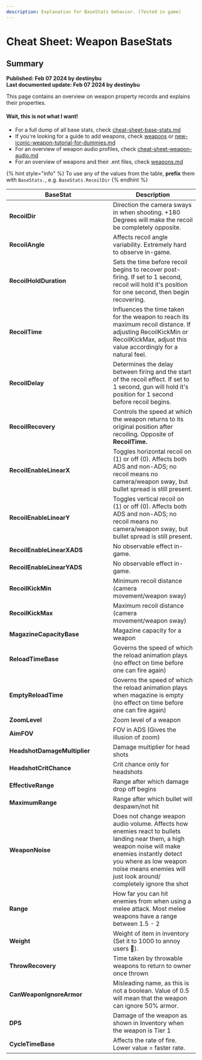 ```yaml
---
description: Explanation for BaseStats behavior. (Tested in game)
---
```


# Cheat Sheet: Weapon BaseStats

## Summary

**Published: Feb 07 2024 by destinybu**\
**Last documented update: Feb 07 2024 by destinybu**

This page contains an overview on weapon property records and explains their properties.

#### Wait, this is not what I want!

* For a full dump of all base stats, check [cheat-sheet-base-stats.md](../cheat-sheet-base-stats.md "mention")
* If you're looking for a guide to add weapons, check [weapons](../../../../modding-guides/items-equipment/adding-new-items/weapons/ "mention") or  [new-iconic-weapon-tutorial-for-dummies.md](../../../../modding-guides/items-equipment/adding-new-items/weapons/new-iconic-weapon-tutorial-for-dummies.md "mention")
* For an overview of weapon audio profiles, check [cheat-sheet-weapon-audio.md](cheat-sheet-weapon-audio.md "mention")
* For an overview of weapons and their .ent files, check [weapons.md](../../equipment/weapons.md "mention")

{% hint style="info" %}
To use any of the values from the table, **prefix** them with `BaseStats.`, e.g. `BaseStats.RecoilDir`
{% endhint %}

<table data-full-width="false"><thead><tr><th width="260">BaseStat</th><th>Description</th></tr></thead><tbody><tr><td><strong>RecoilDir</strong></td><td>Direction the camera sways in when shooting. +180 Degrees will make the recoil be completely opposite.</td></tr><tr><td><strong>RecoilAngle</strong></td><td>Affects recoil angle variability. Extremely hard to observe in-game.</td></tr><tr><td><strong>RecoilHoldDuration</strong></td><td>Sets the time before recoil begins to recover post-firing. If set to 1 second, recoil will hold it's position for one second, then begin recovering.</td></tr><tr><td><strong>RecoilTime</strong></td><td>Influences the time taken for the weapon to reach its maximum recoil distance. If adjusting RecoilKickMin or RecoilKickMax, adjust this value accordingly for a natural feel.</td></tr><tr><td><strong>RecoilDelay</strong></td><td>Determines the delay between firing and the start of the recoil effect. If set to 1 second, gun will hold it's position for 1 second before recoil begins.</td></tr><tr><td><strong>RecoilRecovery</strong></td><td>Controls the speed at which the weapon returns to its original position after recoiling. Opposite of <strong>RecoilTime.</strong></td></tr><tr><td><strong>RecoilEnableLinearX</strong></td><td>Toggles horizontal recoil on (1) or off (0). Affects both ADS and non-ADS; no recoil means no camera/weapon sway, but bullet spread is still present.</td></tr><tr><td><strong>RecoilEnableLinearY</strong></td><td>Toggles vertical recoil on (1) or off (0). Affects both ADS and non-ADS; no recoil means no camera/weapon sway, but bullet spread is still present.</td></tr><tr><td><strong>RecoilEnableLinearXADS</strong></td><td>No observable effect in-game.</td></tr><tr><td><strong>RecoilEnableLinearYADS</strong></td><td>No observable effect in-game.</td></tr><tr><td><strong>RecoilKickMin</strong></td><td>Minimum recoil distance (camera movement/weapon sway)</td></tr><tr><td><strong>RecoilKickMax</strong></td><td>Maximum recoil distance (camera movement/weapon sway)</td></tr><tr><td><strong>MagazineCapacityBase</strong></td><td>Magazine capacity for a weapon</td></tr><tr><td><strong>ReloadTimeBase</strong></td><td>Governs the speed of which the reload animation plays (no effect on time before one can fire again)</td></tr><tr><td><strong>EmptyReloadTime</strong></td><td>Governs the speed of which the reload animation plays when magazine is empty (no effect on time before one can fire again)</td></tr><tr><td><strong>ZoomLevel</strong></td><td>Zoom level of a weapon</td></tr><tr><td><strong>AimFOV</strong></td><td>FOV in ADS (Gives the illusion of zoom)</td></tr><tr><td><strong>HeadshotDamageMultiplier</strong></td><td>Damage multiplier for head shots</td></tr><tr><td><strong>HeadshotCritChance</strong></td><td>Crit chance only for headshots</td></tr><tr><td><strong>EffectiveRange</strong></td><td>Range after which damage drop off begins</td></tr><tr><td><strong>MaximumRange</strong></td><td>Range after which bullet will despawn/not hit</td></tr><tr><td><strong>WeaponNoise</strong></td><td>Does not change weapon audio volume. Affects how enemies react to bullets landing near them, a high weapon noise will make enemies instantly detect you where as low weapon noise means enemies will just look around/ completely ignore the shot</td></tr><tr><td><strong>Range</strong></td><td>How far you can hit enemies from when using a melee attack. Most melee weapons have a range between 1.5 - 2</td></tr><tr><td><strong>Weight</strong></td><td>Weight of item in inventory (Set it to 1000 to annoy users 🤣).</td></tr><tr><td><strong>ThrowRecovery</strong></td><td>Time taken by throwable weapons to return to owner once thrown</td></tr><tr><td><strong>CanWeaponIgnoreArmor</strong></td><td>Misleading name, as this is not a boolean. Value of 0.5 will mean that the weapon can ignore 50% armor.</td></tr><tr><td><strong>DPS</strong></td><td>Damage of the weapon as shown in Inventory when the weapon is Tier 1</td></tr><tr><td><strong>CycleTimeBase</strong></td><td>Affects the rate of fire. Lower value = faster rate.</td></tr></tbody></table>

